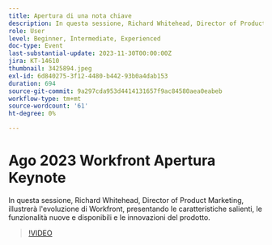 ```yaml
---
title: Apertura di una nota chiave
description: In questa sessione, Richard Whitehead, Director of Product Marketing, illustrerà l'evoluzione di Workfront, presentando le caratteristiche salienti, le funzionalità nuove e disponibili e le innovazioni del prodotto.
role: User
level: Beginner, Intermediate, Experienced
doc-type: Event
last-substantial-update: 2023-11-30T00:00:00Z
jira: KT-14610
thumbnail: 3425894.jpeg
exl-id: 6d840275-3f12-4480-b442-93b0a4dab153
duration: 694
source-git-commit: 9a297cda953d4414131657f9ac84580aea0eabeb
workflow-type: tm+mt
source-wordcount: '61'
ht-degree: 0%

---
```


# Ago 2023 Workfront Apertura Keynote

In questa sessione, Richard Whitehead, Director of Product Marketing, illustrerà l&#39;evoluzione di Workfront, presentando le caratteristiche salienti, le funzionalità nuove e disponibili e le innovazioni del prodotto.

>[!VIDEO](https://video.tv.adobe.com/v/3425894/?learn=on)

